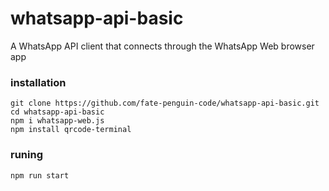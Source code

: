 # whatsapp-api-basic
A WhatsApp API client that connects through the WhatsApp Web browser app

### installation
```
git clone https://github.com/fate-penguin-code/whatsapp-api-basic.git
cd whatsapp-api-basic
npm i whatsapp-web.js
npm install qrcode-terminal
```
### runing
```
npm run start
```

